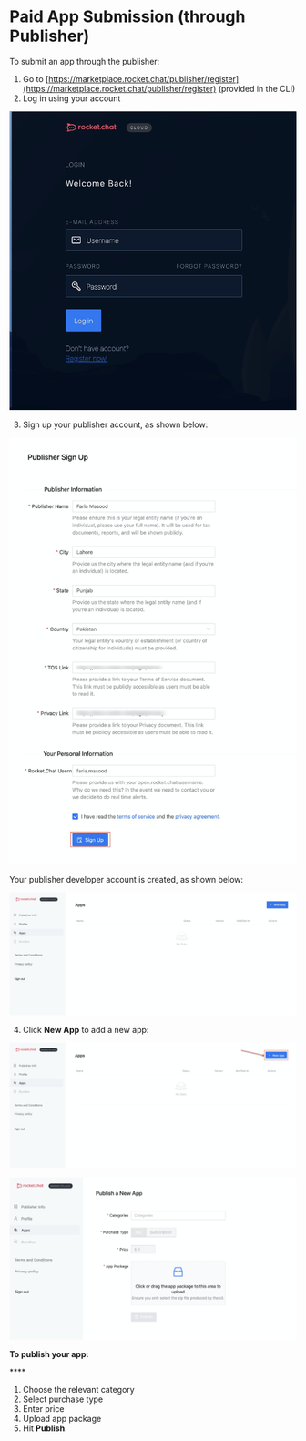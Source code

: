 # Paid App Submission \(through Publisher\)

To submit an app through the publisher: 

1. Go to [https://marketplace.rocket.chat/publisher/register](https://marketplace.rocket.chat/publisher/register) \(provided in the CLI\)
2. Log in using your account

![](../../../.gitbook/assets/image%20%28184%29.png)

3.  Sign up your publisher account,  as shown below:

![](../../../.gitbook/assets/image%20%28183%29.png)

Your publisher developer account is created, as shown below:

![](../../../.gitbook/assets/image%20%28187%29.png)

4. Click **New App** to add a new app:

![](../../../.gitbook/assets/image%20%28185%29.png)

![](../../../.gitbook/assets/image%20%28188%29.png)

**To publish your app:**

\*\*\*\*



1. Choose the relevant category
2. Select purchase type
3. Enter price
4. Upload app package
5. Hit **Publish**.



